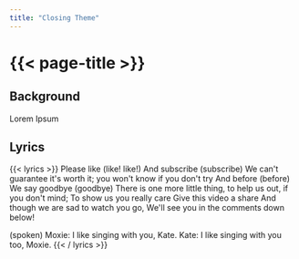 ```yaml
---
title: "Closing Theme"
---
```

# {{< page-title >}}

## Background
Lorem Ipsum

## Lyrics
{{< lyrics >}}
Please like (like! like!)
And subscribe (subscribe)
We can't guarantee it's worth it; you won't know if you don't try
And before (before)
We say goodbye (goodbye)
There is one more little thing, to help us out, if you don't mind;
To show us you really care
Give this video a share
And though we are sad to watch you go,
We'll see you in the comments down below!

(spoken)
Moxie: I like singing with you, Kate.
Kate: I like singing with you too, Moxie.
{{< / lyrics >}}
